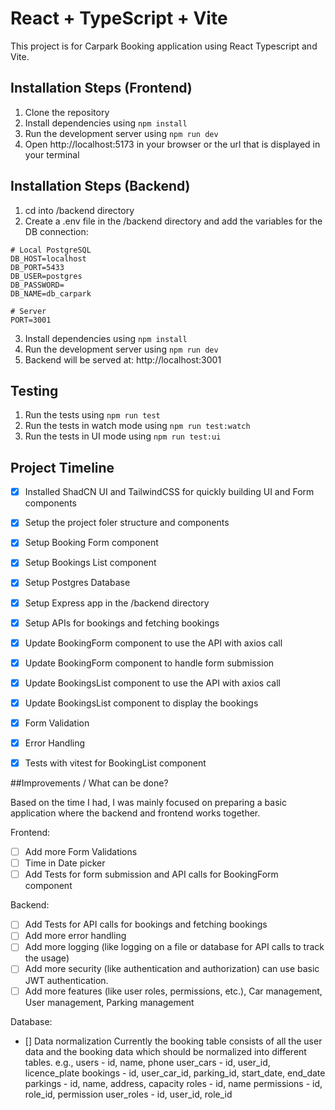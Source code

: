 # React + TypeScript + Vite

This project is for Carpark Booking application using React Typescript and Vite.


## Installation Steps (Frontend)

1. Clone the repository
2. Install dependencies using `npm install`
3. Run the development server using `npm run dev`
4. Open http://localhost:5173 in your browser or the url that is displayed in your terminal


## Installation Steps (Backend)

1. cd into /backend directory
2. Create a .env file in the /backend directory and add the variables for the DB connection:

```
# Local PostgreSQL
DB_HOST=localhost
DB_PORT=5433
DB_USER=postgres
DB_PASSWORD=
DB_NAME=db_carpark

# Server
PORT=3001

```
3. Install dependencies using `npm install`
4. Run the development server using `npm run dev`
5. Backend will be served at: http://localhost:3001


## Testing

1. Run the tests using `npm run test`
2. Run the tests in watch mode using `npm run test:watch`
3. Run the tests in UI mode using `npm run test:ui`


## Project Timeline

- [x] Installed ShadCN UI and TailwindCSS for quickly building UI and Form components 
- [x] Setup the project foler structure and components
- [x] Setup Booking Form component
- [x] Setup Bookings List component
- [x] Setup Postgres Database
- [x] Setup Express app in the /backend directory
- [x] Setup APIs for bookings and fetching bookings
- [x] Update BookingForm component to use the API with axios call
- [x] Update BookingForm component to handle form submission
- [x] Update BookingsList component to use the API with axios call
- [x] Update BookingsList component to display the bookings
- [x] Form Validation
- [x] Error Handling
- [x] Tests with vitest for BookingList component


##Improvements / What can be done?

Based on the time I had, I was mainly focused on preparing a basic application where the backend and frontend works together.

Frontend:
- [ ] Add more Form Validations
- [ ] Time in Date picker
- [ ] Add Tests for form submission and API calls for BookingForm component

Backend:
- [ ] Add Tests for API calls for bookings and fetching bookings
- [ ] Add more error handling
- [ ] Add more logging (like logging on a file or database for API calls to track the usage)
- [ ] Add more security (like authentication and authorization) can use basic JWT authentication.
- [ ] Add more features (like user roles, permissions, etc.), Car management, User management, Parking management

Database:
- [] Data normalization 
Currently the booking table consists of all the user data and the booking data which should be normalized into different tables.
e.g., 
users - id, name, phone
user_cars - id, user_id, licence_plate
bookings - id, user_car_id, parking_id, start_date, end_date
parkings - id, name, address, capacity
roles - id, name
permissions - id, role_id, permission
user_roles - id, user_id, role_id
